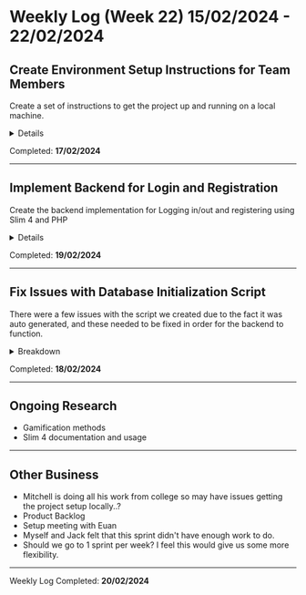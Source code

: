 # Weekly Log (Week 22) 15/02/2024 - 22/02/2024

## Create Environment Setup Instructions for Team Members
Create a set of instructions to get the project up and running on a local machine.
<details>
	<summary>Details</summary>
	The latest instructions can be found in the README for this repo under the heading [How to get up and running](https://github.com/cogilv25/GroupProject?tab=readme-ov-file#how-to-get-up-and-running)
</details>

Completed: **17/02/2024**  

---

## Implement Backend for Login and Registration
Create the backend implementation for Logging in/out and registering using Slim 4 and PHP
<details>
	Backend errors such as Database Down or Incorrect Login Details currently fail silently, user feedback to be implemented.
</details>

Completed: **19/02/2024**

---

## Fix Issues with Database Initialization Script
There were a few issues with the script we created due to the fact it was auto generated, and these needed to be fixed in order for the backend to function.
<details>
	<summary>Breakdown</summary>
	<ul>
		<li>Removed all instances of VISIBLE keyword as MariaDB doesn't support this.</li>
		<li>Added missing days to Scedule.days enum.</li>
		<li><strong>Removed NOT NULL from user.House_houseId as new users will not belong to a house.</strong></li>
		<li>Primary and Foreign keys fixed and simplified.</li>
		<li>Added startTime and stopTime to Task_has_user.</li>
	</ul>
</details>

Completed: **18/02/2024**

---

## Ongoing Research
- Gamification methods
- Slim 4 documentation and usage

---

## Other Business
- Mitchell is doing all his work from college so may have issues getting the project setup locally..?
- Product Backlog
- Setup meeting with Euan
- Myself and Jack felt that this sprint didn't have enough work to do.
- Should we go to 1 sprint per week? I feel this would give us some more flexibility.

---

Weekly Log Completed: **20/02/2024**  